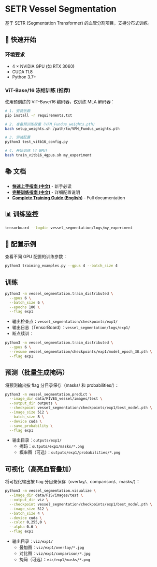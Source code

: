 # SETR Vessel Segmentation

基于 SETR (Segmentation Transformer) 的血管分割项目，支持分布式训练。

## 🚀 快速开始

### 环境要求
- 4 × NVIDIA GPU (如 RTX 3060)
- CUDA 11.8
- Python 3.7+

### ViT-Base/16 冻结训练 (推荐)

使用预训练的 ViT-Base/16 编码器，仅训练 MLA 解码器：

```bash
# 1. 安装依赖
pip install -r requirements.txt

# 2. 准备预训练权重 (VFM_Fundus_weights.pth)
bash setup_weights.sh /path/to/VFM_Fundus_weights.pth

# 3. 测试配置
python3 test_vitb16_config.py

# 4. 开始训练 (4 GPU)
bash train_vitb16_4gpus.sh my_experiment
```

## 📚 文档

- **[快速上手指南 (中文)](QUICKSTART_CN.md)** - 新手必读
- **[完整训练指南 (中文)](TRAINING_GUIDE_CN.md)** - 详细配置说明
- **[Complete Training Guide (English)](TRAINING_GUIDE.md)** - Full documentation

## 📊 训练监控

```bash
tensorboard --logdir vessel_segmentation/logs/my_experiment
```

## 🔧 配置示例

查看不同 GPU 配置的训练参数：

```bash
python3 training_examples.py --gpus 4 --batch_size 4
```

## 训练

```bash
python3 -m vessel_segmentation.train_distributed \
  --gpus 6 \
  --batch_size 6 \
  --epochs 100 \
  --flag exp1
```
- 输出检查点：`vessel_segmentation/checkpoints/exp1/`
- 输出日志（TensorBoard）：`vessel_segmentation/logs/exp1/`
- 断点续训：
```bash
python3 -m vessel_segmentation.train_distributed \
  --gpus 6 \
  --resume vessel_segmentation/checkpoints/exp1/model_epoch_30.pth \
  --flag exp1
```

## 预测（批量生成掩码）
将预测输出按 flag 分目录保存（masks/ 和 probabilities/）：

```bash
python3 -m vessel_segmentation.predict \
  --image_dir data/FIVES_vessel/images/test \
  --output_dir outputs \
  --checkpoint vessel_segmentation/checkpoints/exp1/best_model.pth \
  --image_size 512 \
  --batch_size 8 \
  --device cuda \
  --save_probability \
  --flag exp1
```
- 输出目录：`outputs/exp1/`
  - 掩码：`outputs/exp1/masks/*.png`
  - 概率图（可选）：`outputs/exp1/probabilities/*.png`

## 可视化（高亮血管叠加）
将可视化输出按 flag 分目录保存（overlay/、comparison/、masks/）：

```bash
python3 -m vessel_segmentation.visualize \
  --image_dir data/FIS/images/test \
  --output_dir viz \
  --checkpoint vessel_segmentation/checkpoints/exp1/best_model.pth \
  --image_size 512 \
  --batch_size 4 \
  --device cuda \
  --color 0,255,0 \
  --alpha 0.6 \
  --flag exp1
```
- 输出目录：`viz/exp1/`
  - 叠加图：`viz/exp1/overlay/*.jpg`
  - 对比图：`viz/exp1/comparison/*.jpg`
  - 掩码（可选）：`viz/exp1/masks/*.png`
